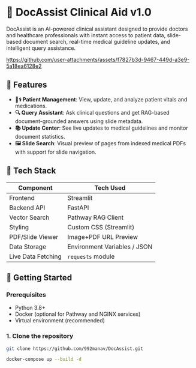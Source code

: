 # 🏥 DocAssist Clinical Aid v1.0

DocAssist is an AI-powered clinical assistant designed to provide doctors and healthcare professionals with instant access to patient data, slide-based document search, real-time medical guideline updates, and intelligent query assistance.




https://github.com/user-attachments/assets/f7827b3d-9467-449d-a3e9-5a18ea6128e2




## 📌 Features

- **👨⚕ Patient Management**: View, update, and analyze patient vitals and medications.
- **🔍 Query Assistant**: Ask clinical questions and get RAG-based document-grounded answers using slide metadata.
- **📚 Update Center**: See live updates to medical guidelines and monitor document statistics.
- **🖼 Slide Search**: Visual preview of pages from indexed medical PDFs with support for slide navigation.

## 🧠 Tech Stack

| Component          | Tech Used            |
|--------------------|----------------------|
| Frontend           | Streamlit            |
| Backend API        | FastAPI              |
| Vector Search      | Pathway RAG Client   |
| Styling            | Custom CSS (Streamlit) |
| PDF/Slide Viewer   | Image+PDF URL Preview |
| Data Storage       | Environment Variables / JSON |
| Live Data Fetching | `requests` module    |

## 🚀 Getting Started

### Prerequisites

- Python 3.8+
- Docker (optional for Pathway and NGINX services)
- Virtual environment (recommended)

### 1. Clone the repository

```bash
git clone https://github.com/992manav/DocAssist.git

docker-compose up --build -d


